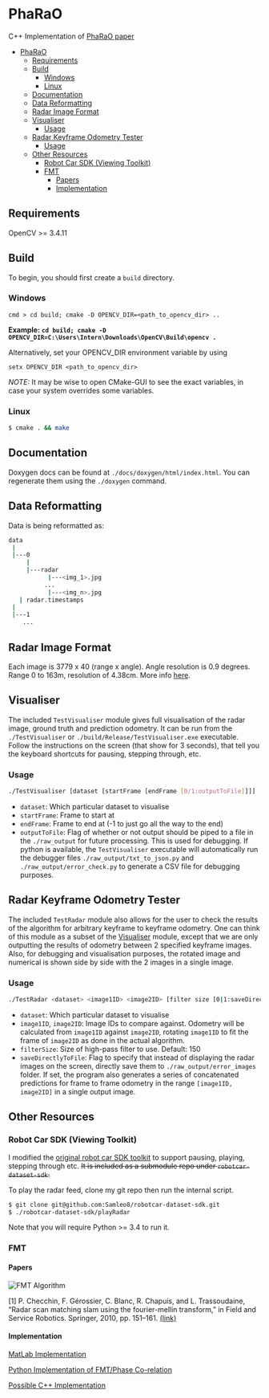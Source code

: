 # PhaRaO

C++ Implementation of [PhaRaO paper](https://irap.kaist.ac.kr/publications/yspark-2020-icra.pdf)

- [PhaRaO](#pharao)
  - [Requirements](#requirements)
  - [Build](#build)
    - [Windows](#windows)
    - [Linux](#linux)
  - [Documentation](#documentation)
  - [Data Reformatting](#data-reformatting)
  - [Radar Image Format](#radar-image-format)
  - [Visualiser](#visualiser)
    - [Usage](#usage)
  - [Radar Keyframe Odometry Tester](#radar-keyframe-odometry-tester)
    - [Usage](#usage-1)
  - [Other Resources](#other-resources)
    - [Robot Car SDK (Viewing Toolkit)](#robot-car-sdk-viewing-toolkit)
    - [FMT](#fmt)
      - [Papers](#papers)
      - [Implementation](#implementation)

## Requirements

OpenCV >= 3.4.11

## Build

To begin, you should first create a `build` directory.

### Windows

`cmd > cd build; cmake -D OPENCV_DIR=<path_to_opencv_dir> ..`

**Example: `cd build; cmake -D OPENCV_DIR=C:\Users\Intern\Downloads\OpenCV\Build\opencv .`**

Alternatively, set your OPENCV_DIR environment variable by using

`setx OPENCV_DIR <path_to_opencv_dir>`

_NOTE:_ It may be wise to open CMake-GUI to see the exact variables, in case your system overrides some variables.

### Linux

```bash
$ cmake . && make
```

## Documentation

Doxygen docs can be found at `./docs/doxygen/html/index.html`. You can regenerate them using the `./doxygen` command.

## Data Reformatting

Data is being reformatted as:

```bash
data
 |
 |---0
     |
     |---radar
           |---<img_1>.jpg
          ...
           |---<img_n>.jpg
   | radar.timestamps
 |
 |---1
    ...
```

## Radar Image Format

Each image is 3779 x 40 (range x angle). Angle resolution is 0.9 degrees. Range 0 to 163m, resolution of 4.38cm. More info [here](https://oxford-robotics-institute.github.io/radar-robotcar-dataset/documentation).

## Visualiser

The included `TestVisualiser` module gives full visualisation of the radar image, ground truth and prediction odometry. It can be run from the `./TestVisualiser` or `./build/Release/TestVisualiser.exe` executable. Follow the instructions on the screen (that show for 3 seconds), that tell you the keyboard shortcuts for pausing, stepping through, etc.

### Usage

```bash
./TestVisualiser [dataset [startFrame [endFrame [0/1:outputToFile]]]]
```

- `dataset`: Which particular dataset to visualise
- `startFrame`: Frame to start at
- `endFrame`: Frame to end at (-1 to just go all the way to the end)
- `outputToFile`: Flag of whether or not output should be piped to a file in the `./raw_output` for future processing. This is used for debugging. If python is available, the `TestVisualiser` executable will automatically run the debugger files `./raw_output/txt_to_json.py` and `./raw_output/error_check.py` to generate a CSV file for debugging purposes.

## Radar Keyframe Odometry Tester

The included `TestRadar` module also allows for the user to check the results of the algorithm for arbitrary keyframe to keyframe odometry. One can think of this module as a subset of the [Visualiser](#visualiser) module, except that we are only outputting the results of odometry between 2 specified keyframe images. Also, for debugging and visualisation purposes, the rotated image and numerical is shown side by side with the 2 images in a single image.

### Usage

```bash
./TestRadar <dataset> <image1ID> <image2ID> [filter size [0|1:saveDirectlyToFile]]
```

- `dataset`: Which particular dataset to visualise
- `image1ID`, `image2ID`: Image IDs to compare against. Odometry will be calculated from `image1ID` against `image2ID`, rotating `image1ID` to fit the frame of `image2ID` as done in the actual algorithm.
- `filterSize`: Size of high-pass filter to use. Default: 150
- `saveDirectlyToFile`: Flag to specify that instead of displaying the radar images on the screen, directly save them to `./raw_output/error_images` folder. If set, the program also generates a series of concatenated predictions for frame to frame odometry in the range `[image1ID, image2ID]` in a single output image.

## Other Resources

### Robot Car SDK (Viewing Toolkit)

I modified the [original robot car SDK toolkit](https://github.com/ori-mrg/robotcar-dataset-sdk) to support pausing, playing, stepping through etc. ~~It is included as a submodule repo under `robotcar-dataset-sdk`.~~

To play the radar feed, clone my git repo then run the internal script.

```bash
$ git clone git@github.com:Samleo8/robotcar-dataset-sdk.git
$ ./robotcar-dataset-sdk/playRadar
```

Note that you will require Python >= 3.4 to run it.

### FMT

#### Papers

![FMT Algorithm](./theory/fmt_algo.jpg)

[1] P. Checchin, F. Gérossier, C. Blanc, R. Chapuis, and L. Trassoudaine, “Radar scan matching slam using the fourier-mellin transform,” in Field and Service Robotics. Springer, 2010, pp. 151–161. [(link)](./theory/Radar_Scan_Matching_SLAM_Using_the_Fourier-Mellin.pdf)

#### Implementation

[MatLab Implementation](https://www.mathworks.com/matlabcentral/fileexchange/19731-fourier-mellin-image-registration)

[Python Implementation of FMT/Phase Co-relation](https://github.com/polakluk/fourier-mellin)

[Possible C++ Implementation](https://github.com/Smorodov/LogPolarFFTTemplateMatcher)
